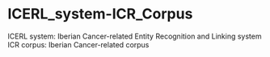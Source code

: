# ICERL_system-ICR_Corpus
ICERL system: Iberian Cancer-related Entity Recognition and Linking system  ICR corpus: Iberian Cancer-related corpus
